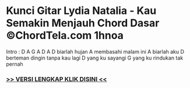 
 # Kunci Gitar Lydia Natalia - Kau Semakin Menjauh Chord Dasar ©ChordTela.com 1hnoa


Intro : D A G A D A D biarlah hujan A membasahi malam ini A biarlah aku D berteman dingin tanpa kau lagi D yang ku sayangi G yang ku rindukan tak pernah

###  <a href="https://shortlighzx.web.app?sq=Kunci Gitar Lydia Natalia - Kau Semakin Menjauh Chord Dasar ©ChordTela.com"> >> VERSI LENGKAP KLIK DISINI << </a>
